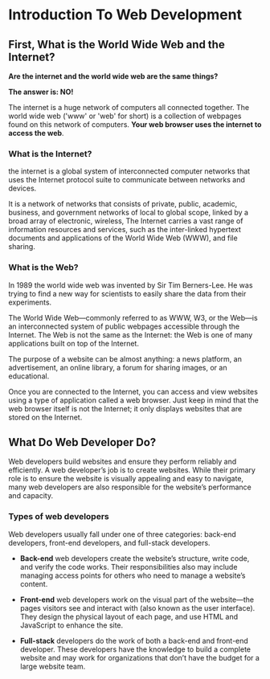 # Introduction To Web Development

## First, What is the World Wide Web and the Internet?

**Are the internet and the world wide web are the same things?**

**The answer is: NO!**

The internet is a huge network of computers all connected together. The world wide web ('www' or 'web' for short) is a collection of webpages found on this network of computers. **Your web browser uses the internet to access the web**.

### What is the Internet?

the internet is a global system of interconnected computer networks that uses the Internet protocol suite to communicate between networks and devices.

It is a network of networks that consists of private, public, academic, business, and government networks of local to global scope, linked by a broad array of electronic, wireless, The Internet carries a vast range of information resources and services, such as the inter-linked hypertext documents and applications of the World Wide Web (WWW), and file sharing.

### What is the Web?

In 1989 the world wide web was invented by Sir Tim Berners-Lee. He was trying to find a new way for scientists to easily share the data from their experiments.

The World Wide Web—commonly referred to as WWW, W3, or the Web—is an interconnected system of public webpages accessible through the Internet. The Web is not the same as the Internet: the Web is one of many applications built on top of the Internet.

The purpose of a website can be almost anything: a news platform, an advertisement, an online library, a forum for sharing images, or an educational.

Once you are connected to the Internet, you can access and view websites using a type of application called a web browser. Just keep in mind that the web browser itself is not the Internet; it only displays websites that are stored on the Internet.

## What Do Web Developer Do?

Web developers build websites and ensure they perform reliably and efficiently.
A web developer’s job is to create websites. While their primary role is to ensure the website is visually appealing and easy to navigate, many web developers are also responsible for the website’s performance and capacity.

### Types of web developers

Web developers usually fall under one of three categories: back-end developers, front-end developers, and full-stack developers.

- **Back-end** web developers create the website’s structure, write code, and verify the code works. Their responsibilities also may include managing access points for others who need to manage a website’s content.

- **Front-end** web developers work on the visual part of the website—the pages visitors see and interact with (also known as the user interface). They design the physical layout of each page, and use HTML and JavaScript to enhance the site.

- **Full-stack** developers do the work of both a back-end and front-end developer. These developers have the knowledge to build a complete website and may work for organizations that don’t have the budget for a large website team.
